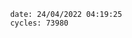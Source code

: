 

                date: 24/04/2022 04:19:25
                cycles: 73980

                         